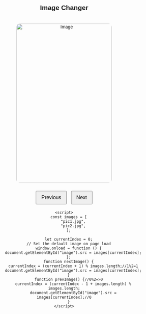 
<!DOCTYPE html>
<html lang="en">
<head>
    <meta charset="UTF-8">
    <meta name="viewport" content="width=device-width, initial-scale=1.0">
    <title>Image Changer</title>
    <style>
        body {
            text-align: center;
            font-family: Arial, sans-serif;
            margin-top: 50px;
        }
        img {
            width: 300px;
            height: 500px;
            border-radius: 10px;
            margin: 20px;
        }
        button {
            padding: 10px 15px;
            font-size: 16px;
            margin: 5px;
            cursor: pointer;
        }
    </style>
</head>
<body>
    <h2>Image Changer</h2>
    <img id="image" alt="Image">
    <br>
    <button onclick="prevImage()">Previous</button>
    <button onclick="nextImage()">Next</button>


    <script>
        const images = [
            "pic1.jpg",
            "pic2.jpg",
        ];

        let currentIndex = 0;
        // Set the default image on page load
        window.onload = function () {
            document.getElementById("image").src = images[currentIndex];
        };
        function nextImage() {
            currentIndex = (currentIndex + 1) % images.length;//1%2=1
            document.getElementById("image").src = images[currentIndex];
        }
        function prevImage() {//0%2=>0
            currentIndex = (currentIndex - 1 + images.length) % images.length;
            document.getElementById("image").src = images[currentIndex];//0
        }
    </script>

</body>
</html>
